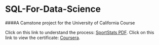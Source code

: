 # SQL-For-Data-Science
####A Camstone project for the University of California Course

Click on this link to understand the process: [SportStats PDF](https://drive.google.com/file/d/1athvs2--HdV1CxC52vwZR2vH2FBIagdF/view).
Click on this link to view the certificate: [Coursera](https://www.coursera.org/account/accomplishments/specialization/4GC4QK92CKTH).
